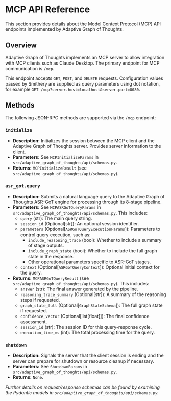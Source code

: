 # MCP API Reference

This section provides details about the Model Context Protocol (MCP) API endpoints implemented by Adaptive Graph of Thoughts.

## Overview

Adaptive Graph of Thoughts implements an MCP server to allow integration with MCP clients such as Claude Desktop. The primary endpoint for MCP communication is `/mcp`.

This endpoint accepts `GET`, `POST`, and `DELETE` requests. Configuration values passed by Smithery are supplied as query parameters using dot notation, for example `GET /mcp?server.host=localhost&server.port=8080`.

## Methods

The following JSON-RPC methods are supported via the `/mcp` endpoint:

### `initialize`

*   **Description:** Initializes the session between the MCP client and the Adaptive Graph of Thoughts server. Provides server information to the client.
*   **Parameters:** See `MCPInitializeParams` in `src/adaptive_graph_of_thoughts/api/schemas.py`.
*   **Returns:** `MCPInitializeResult` (see `src/adaptive_graph_of_thoughts/api/schemas.py`).

### `asr_got.query`

*   **Description:** Submits a natural language query to the Adaptive Graph of Thoughts ASR-GoT engine for processing through its 8-stage pipeline.
*   **Parameters:** See `MCPASRGoTQueryParams` in `src/adaptive_graph_of_thoughts/api/schemas.py`. This includes:
    *   `query` (str): The main query string.
    *   `session_id` (Optional\[str]): An optional session identifier.
    *   `parameters` (Optional\[`ASRGoTQueryExecutionParams`]): Parameters to control query execution, such as:
        *   `include_reasoning_trace` (bool): Whether to include a summary of stage outputs.
        *   `include_graph_state` (bool): Whether to include the full graph state in the response.
        *   Other operational parameters specific to ASR-GoT stages.
    *   `context` (Optional\[`ASRGoTQueryContext`]): Optional initial context for the query.
*   **Returns:** `MCPASRGoTQueryResult` (see `src/adaptive_graph_of_thoughts/api/schemas.py`). This includes:
    *   `answer` (str): The final answer generated by the pipeline.
    *   `reasoning_trace_summary` (Optional\[str]): A summary of the reasoning steps if requested.
    *   `graph_state_full` (Optional\[`GraphStateSchema`]): The full graph state if requested.
    *   `confidence_vector` (Optional\[list\[float]]): The final confidence assessment.
    *   `session_id` (str): The session ID for this query-response cycle.
    *   `execution_time_ms` (int): The total processing time for the query.

### `shutdown`

*   **Description:** Signals the server that the client session is ending and the server can prepare for shutdown or resource cleanup if necessary.
*   **Parameters:** See `ShutdownParams` in `src/adaptive_graph_of_thoughts/api/schemas.py`.
*   **Returns:** `None`.

*Further details on request/response schemas can be found by examining the Pydantic models in `src/adaptive_graph_of_thoughts/api/schemas.py`.*
